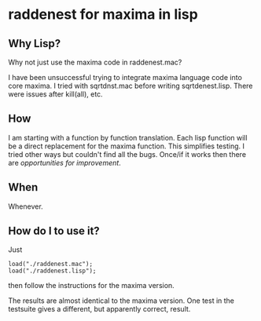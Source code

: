 # raddenest for maxima in lisp

## Why Lisp?

Why not just use the maxima code in raddenest.mac?

I have been unsuccessful trying to integrate maxima language code into
core maxima.  I tried with sqrtdnst.mac before writing sqrtdenest.lisp.
There were issues after kill(all), etc.

## How

I am starting with a function by function translation. Each lisp
function will be a direct replacement for the maxima function.  This
simplifies testing.  I tried other ways but couldn't find all the bugs.
Once/if it works then there are *opportunities for improvement*.

## When

Whenever.

## How do I to use it?

Just

```
load("./raddenest.mac");
load("./raddenest.lisp");
```

then follow the instructions for the maxima version.

The results are almost identical to the maxima version.  One test in the testsuite gives a different, but apparently correct, result.
